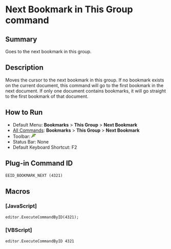 # Next Bookmark in This Group command

## Summary

Goes to the next bookmark in this group.

## Description

Moves the cursor to the next bookmark in this group. If no bookmark exists on
the current document, this command will go to the first bookmark in the next
document. If only one document contains bookmarks, it will go straight to
the first bookmark of that document.

## How to Run

- Default Menu: **Bookmarks** \> **This Group** \> **Next Bookmark**
- [All Commands](../tools/all_commands): **Bookmarks** \> **This Group** \> **Next Bookmark**
- Toolbar: ![](../../images/bookmarknext.png)
- Status Bar: None
- Default Keyboard Shortcut: F2

## Plug-in Command ID

```
EEID_BOOKMARK_NEXT (4321)
```

## Macros

### \[JavaScript\]

```
editor.ExecuteCommandByID(4321);
```

### \[VBScript\]

```
editor.ExecuteCommandByID 4321
```
